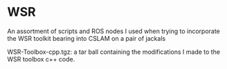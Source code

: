 # WSR

An assortment of scripts and ROS nodes I used when trying to incorporate the WSR toolkit bearing into CSLAM on a pair of jackals

WSR-Toolbox-cpp.tgz: a tar ball containing the modifications I made to the WSR toolbox c++ code.
